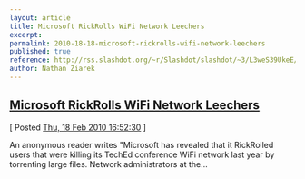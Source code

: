 ```yaml
---
layout: article
title: Microsoft RickRolls WiFi Network Leechers
excerpt: 
permalink: 2010-18-18-microsoft-rickrolls-wifi-network-leechers
published: true
reference: http://rss.slashdot.org/~r/Slashdot/slashdot/~3/L3weS39UkeE/Microsoft-RickRolls-WiFi-Network-Leechers
author: Nathan Ziarek
---
```


## [Microsoft RickRolls WiFi Network Leechers][0]  
\[ Posted [Thu, 18 Feb 2010 16:52:30][1] \]

An anonymous reader writes "Microsoft has revealed that it RickRolled users that were killing its TechEd conference WiFi network last year by torrenting large files. Network administrators at the...



[0]: http://rss.slashdot.org/~r/Slashdot/slashdot/~3/L3weS39UkeE/Microsoft-RickRolls-WiFi-Network-Leechers
[1]: http://nathanziarek.tumblr.com/post/397297398